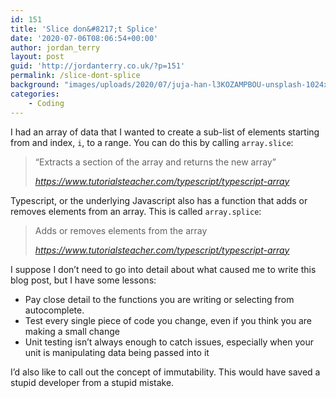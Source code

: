 ```yaml
---
id: 151
title: 'Slice don&#8217;t Splice'
date: '2020-07-06T08:06:54+00:00'
author: jordan_terry
layout: post
guid: 'http://jordanterry.co.uk/?p=151'
permalink: /slice-dont-splice
background: "images/uploads/2020/07/juja-han-l3KOZAMPBOU-unsplash-1024x683.webp"
categories:
    - Coding
---
```


I had an array of data that I wanted to create a sub-list of elements starting from and index, `i`, to a range. You can do this by calling `array.slice`:

> “Extracts a section of the array and returns the new array”
> 
> <cite>https://www.tutorialsteacher.com/typescript/typescript-array</cite>

Typescript, or the underlying Javascript also has a function that adds or removes elements from an array. This is called `array.splice`:

> Adds or removes elements from the array
> 
> <cite>https://www.tutorialsteacher.com/typescript/typescript-array</cite>

I suppose I don’t need to go into detail about what caused me to write this blog post, but I have some lessons:

- Pay close detail to the functions you are writing or selecting from autocomplete.
- Test every single piece of code you change, even if you think you are making a small change
- Unit testing isn’t always enough to catch issues, especially when your unit is manipulating data being passed into it

I’d also like to call out the concept of immutability. This would have saved a stupid developer from a stupid mistake.